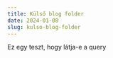 ```yaml
---
title: Külső blog folder
date: 2024-01-08
slug: kulso-blog-folder
---
```



Ez egy teszt, hogy látja-e a query